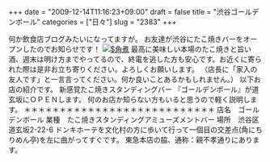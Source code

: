 +++
date = "2009-12-14T11:16:23+09:00"
draft = false
title = "渋谷ゴールデンボール"
categories = ["日々"]
slug = "2383"
+++

何か飲食店ブログみたいになってますが。
お友達が渋谷にたこ焼きバーをオープンしたのでお知らせです！
<a href="http://ieiri.net/wordpress/wp-content/uploads/ameblo/blog_import_4f7a3856eee71.jpg"><img src="http://ieiri.net/wordpress/wp-content/uploads/ameblo/blog_import_4f7a38566f38f.jpg"  alt="$角煮" border="0" /></a>
最高に美味しい本場のたこ焼きと旨い酒、週末は明け方までやってるので、終電を逃した方も安心です。お近くに寄られた際は是非お立ち寄りください。よろしくお願いします。
（店長に「家入の友人です」と一言言ってください。何か良いことあるかもしれません。）
以下お店の紹介です。
新感覚たこ焼きスタンディングバー 『ゴールデンボール』が道玄坂にＯＰＥＮします。
何のお店か知らない方もいると思うので軽く説明します。
＊＊＊＊＊＊＊＊＊＊＊＊＊＊＊＊＊＊＊＊＊＊＊＊＊＊＊
店名　ゴールデンボール
業種　たこ焼きスタンディングアミューズメントバー
場所　渋谷区道玄坂2-22-6
ドンキホーテを文化村の方に歩いて行って一個目の交差点(角にちりめん亭)を左に曲がってすぐです。 東急本店の脇、通称：親不孝通りにあります。

